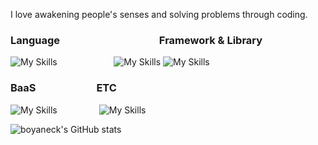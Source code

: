      
I love awakening people's senses and solving problems through coding. 
 
### Language &nbsp;&nbsp;&nbsp;&nbsp;&nbsp;&nbsp;&nbsp;&nbsp;&nbsp;&nbsp;&nbsp;&nbsp;&nbsp;&nbsp;&nbsp;&nbsp;&nbsp;&nbsp;&nbsp;&nbsp;&nbsp;&nbsp;&nbsp;&nbsp;&nbsp;&nbsp;&nbsp;&nbsp;&nbsp;&nbsp;&nbsp;&nbsp;&nbsp;&nbsp;&nbsp;&nbsp;&nbsp;&nbsp;&nbsp; Framework & Library
![My Skills](https://skillicons.dev/icons?i=ts,js,html,css) &nbsp;&nbsp;&nbsp;&nbsp;&nbsp;&nbsp;&nbsp;&nbsp;&nbsp;&nbsp;&nbsp;&nbsp;&nbsp;&nbsp;&nbsp;&nbsp;&nbsp;&nbsp;&nbsp;&nbsp;&nbsp; ![My Skills](https://skillicons.dev/icons?i=next,react,redux,tailwind,styledcomponents)&nbsp;![My Skills](https://go-skill-icons.vercel.app/api/icons?i=reactquery,zustand,puppeteer&perline=3) 

### BaaS &nbsp;&nbsp;&nbsp;&nbsp;&nbsp;&nbsp;&nbsp;&nbsp;&nbsp;&nbsp;&nbsp;&nbsp;&nbsp;&nbsp;&nbsp;&nbsp;&nbsp;&nbsp;&nbsp;&nbsp;&nbsp;&nbsp;&nbsp; ETC
![My Skills](https://skillicons.dev/icons?i=supabase,firebase) &nbsp;&nbsp;&nbsp;&nbsp;&nbsp;&nbsp;&nbsp;&nbsp;&nbsp;&nbsp;&nbsp;&nbsp;&nbsp;&nbsp;&nbsp; ![My Skills](https://skillicons.dev/icons?i=figma,notion)

![boyaneck's GitHub stats](https://github-readme-stats.vercel.app/api?username=boyaneck&show_icons=true&theme=transparent)


